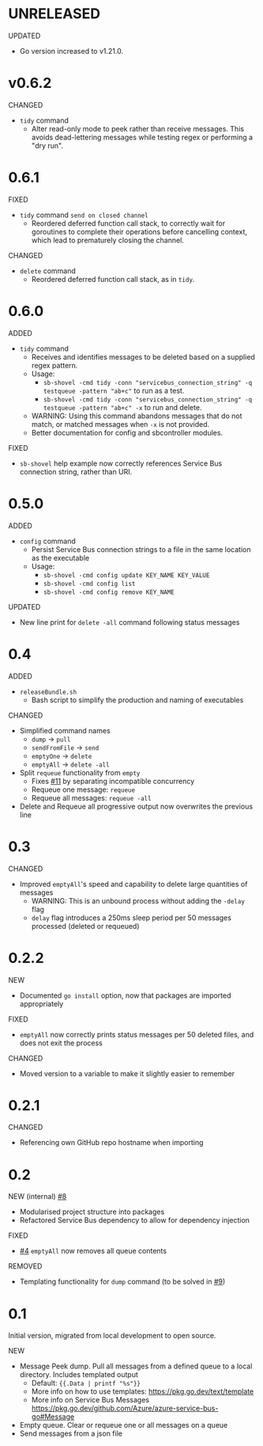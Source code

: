 # UNRELEASED

UPDATED
- Go version increased to v1.21.0.

# v0.6.2

CHANGED
- `tidy` command
    - Alter read-only mode to peek rather than receive messages. This avoids dead-lettering messages while testing regex or performing a "dry run".

# 0.6.1

FIXED
- `tidy` command `send on closed channel`
    - Reordered deferred function call stack, to correctly wait for goroutines to complete their operations before cancelling context, which lead to prematurely closing the channel.

CHANGED
- `delete` command
    - Reordered deferred function call stack, as in `tidy`.

# 0.6.0

ADDED
- `tidy` command
    - Receives and identifies messages to be deleted based on a supplied regex pattern.
    - Usage:
        - `sb-shovel -cmd tidy -conn "servicebus_connection_string" -q testqueue -pattern "ab+c"` to run as a test.
        - `sb-shovel -cmd tidy -conn "servicebus_connection_string" -q testqueue -pattern "ab+c" -x` to run and delete.
    - WARNING: Using this command abandons messages that do not match, or matched messages when `-x` is not provided.
    - Better documentation for config and sbcontroller modules.

FIXED
- `sb-shovel` help example now correctly references Service Bus connection string, rather than URI.

# 0.5.0

ADDED
- `config` command
    - Persist Service Bus connection strings to a file in the same location as the executable
    - Usage:
        - `sb-shovel -cmd config update KEY_NAME KEY_VALUE`
        - `sb-shovel -cmd config list`
        - `sb-shovel -cmd config remove KEY_NAME`

UPDATED
- New line print for `delete -all` command following status messages

# 0.4

ADDED

- `releaseBundle.sh`
    - Bash script to simplify the production and naming of executables

CHANGED

- Simplified command names
    - `dump` -> `pull`
    - `sendFromFile` -> `send`
    - `emptyOne` -> `delete`
    - `emptyAll` -> `delete -all`
- Split `requeue` functionality from `empty`
    - Fixes [#11](https://github.com/aagoldingay/sb-shovel/issues/11) by separating incompatible concurrency
    - Requeue one message: `requeue`
    - Requeue all messages: `requeue -all`
- Delete and Requeue all progressive output now overwrites the previous line

# 0.3

CHANGED

- Improved `emptyAll`'s speed and capability to delete large quantities of messages
    - WARNING: This is an unbound process without adding the `-delay` flag
    - `delay` flag introduces a 250ms sleep period per 50 messages processed (deleted or requeued)

# 0.2.2

NEW

- Documented `go install` option, now that packages are imported appropriately

FIXED

- `emptyAll` now correctly prints status messages per 50 deleted files, and does not exit the process

CHANGED

- Moved version to a variable to make it slightly easier to remember

# 0.2.1

CHANGED

- Referencing own GitHub repo hostname when importing

# 0.2

NEW (internal) [#8](https://github.com/aagoldingay/sb-shovel/issues/8)

- Modularised project structure into packages
- Refactored Service Bus dependency to allow for dependency injection

FIXED

- [#4](https://github.com/aagoldingay/sb-shovel/issues/4) `emptyAll` now removes all queue contents

REMOVED

- Templating functionality for `dump` command (to be solved in [#9](https://github.com/aagoldingay/sb-shovel/issues/9))

# 0.1

Initial version, migrated from local development to open source.

NEW

- Message Peek dump. Pull all messages from a defined queue to a local directory. Includes templated output
    - Default: `{{.Data | printf "%s"}}`
    - More info on how to use templates: https://pkg.go.dev/text/template
    - More info on Service Bus Messages https://pkg.go.dev/github.com/Azure/azure-service-bus-go#Message
- Empty queue. Clear or requeue one or all messages on a queue
- Send messages from a json file